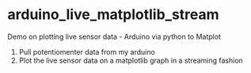# arduino_live_matplotlib_stream
Demo on plotting live sensor data - Arduino via python to Matplot

1. Pull potentiomenter data from my arduino
2. Plot the live sensor data on a matplotlib graph in a streaming fashion

